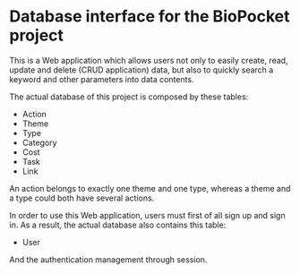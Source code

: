 # Database interface for the BioPocket project

This is a Web application which allows users not only to easily create, read, update and delete (CRUD application) data, but also to quickly search a keyword and other parameters into data contents.

The actual database of this project is composed by these tables: 

* Action
* Theme
* Type
* Category
* Cost
* Task
* Link

An action belongs to exactly one theme and one type, whereas a theme and a type could both have several actions.

In order to use this Web application, users must first of all sign up and sign in. As a result, the actual database also contains this table: 

* User

And the authentication management through session. 
